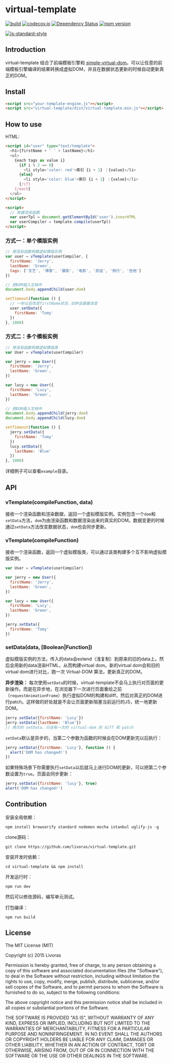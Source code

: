 virtual-template
==============================
[![build](https://circleci.com/gh/livoras/virtual-template/tree/master.png?style=shield)](https://circleci.com/gh/livoras/virtual-template?branch=master) 
[![codecov.io](https://codecov.io/github/livoras/virtual-template/coverage.svg?branch=master)](https://codecov.io/github/livoras/virtual-template?branch=master) 
[![Dependency Status](https://david-dm.org/livoras/virtual-template.svg)](https://david-dm.org/livoras/virtual-template)
[![npm version](https://badge.fury.io/js/virtual-template.svg)](https://badge.fury.io/js/virtual-template) 

[![js-standard-style](https://cdn.rawgit.com/feross/standard/master/badge.svg)](https://github.com/feross/standard)

## Introduction

virtual-template 结合了前端模板引擎和 [simple-virtual-dom](https://github.com/livoras/simple-virtual-dom)。可以让任意的前端模板引擎编译的结果转换成虚拟DOM，并且在数据状态更新的时候自动更新真正的DOM。

## Install

```html
<script src="your-template-engine.js"></script>
<script src="virtual-template/dist/virtual-template.min.js"></script>
```

## How to use

HTML:

```html
<script id="user" type="text/template">
  <h1>{firstName + ' ' + lastName}</h1>
  <ul>
    {each tags as value i}
      {if i % 2 == 0}
        <li style='color: red'>索引 {i + 1} ：{value}</li>
      {else}
        <li style='color: blue'>索引 {i + 1} ：{value}</li>
      {/if}
    {/each}
  </ul>
</script>

<script>
  // 构建渲染函数
  var userTpl = document.getElementById('user').innerHTML
  var userCompiler = template.compile(userTpl)
</script>
```

### 方式一：单个模版实例

```javascript
// 用渲染函数构建虚拟模版实例
var user = vTemplate(userCompiler, {
  firstName: 'Jerry',
  lastName: 'Green',
  tags: ['文艺', '博客', '摄影', '电影', '民谣', '旅行', '吉他']
})

// 把DOM插入文档中
document.body.appendChild(user.dom)

setTimeout(function () {
  // 一秒以后改变firstName状态，DOM会跟着改变
  user.setData({
    firstName: 'Tomy'
  })
}, 1000)
```

### 方式二：多个模板实例
```javascript
// 用渲染函数构建虚拟模版类
var User = vTemplate(userCompiler)

var jerry = new User({
  firstName: 'Jerry',
  lastName: 'Green',
})

var lucy = new User({
  firstName: 'Lucy',
  lastName: 'Green',
})

// 把DOM插入文档中
document.body.appendChild(jerry.dom)
document.body.appendChild(lucy.dom)

setTimeout(function () {
  jerry.setData({
    firstName: 'Tomy'
  })
  lucy.setData({
    lastName: 'Blue'
  })
}, 1000)
```

详细例子可以查看`example`目录。

## API

### vTemplate(compileFunction, data)

接收一个渲染函数和渲染数据，返回一个虚拟模版实例。实例包含一个`dom`和`setData`方法，`dom`为由渲染函数和数据渲染出来的真实的DOM。数据变更的时候通过`setData`方法改变数据状态，`dom`也会同步更新。

### vTemplate(compileFunction)

接收一个渲染函数，返回一个虚拟模版类，可以通过该类构建多个互不影响虚拟模版实例。

```javascript
var User = vTemplate(userCompiler)

var jerry = new User({
  firstName: 'Jerry',
  lastName: 'Green',
})

var lucy = new User({
  firstName: 'Lucy',
  lastName: 'Green',
})

jerry.setData({
  firstName: 'Tomy'
})
```

### setData(data, [Boolean|Function])
虚拟模版实例的方法，传入的data会extend（浅复制）到原来的旧的data上。然后会用新的data渲染HTML，从而构建virtual dom。新的virtual dom会和旧的virtual dom进行对比，跑一次 Virtual-DOM 算法，更新真正的DOM。

**异步渲染：** 每次使用`setData`的时候，virtual-template不会马上执行对页面的更新操作。而是在异步地，在浏览器下一次进行页面重绘之前（`requestAnimationFrame`）执行虚拟DOM的构建和diff，然后对真正的DOM进行patch。这样做的好处就是不会让页面更新阻塞当前运行的JS，统一地更新DOM。

```javascript
jerry.setData({firstName: 'Lucy'})
jerry.setData({lastName: 'Blue'})
// 两次的 setData，只会有一次的 virtual-dom 的 diff 和 patch
```

`setData`默认是异步的，当第二个参数为函数的时候会在DOM更新完以后执行：

```javascript
jerry.setData({firstName: 'Lucy'}, function () {
  alert('DOM has changed!')
})
```

如果特殊场景下你需要执行`setData`以后就马上进行DOM的更新，可以把第二个参数设置为`true`。页面会同步更新：


```javascript
jerry.setData({firstName: 'lucy'}, true)
alert('DOM has changed!')
```

## Contribution


安装全局依赖：

    npm install browserify standard nodemon mocha istanbul uglify-js -g


clone源码：

    git clone https://github.com/livoras/virtual-template.git

安装开发时依赖：

    cd virtual-template && npm install

开发运行时：

    npm run dev

然后可以修改源码，编写单元测试。

打包编译：

    npm run build

## License
The MIT License (MIT)

Copyright (c) 2015 Livoras

Permission is hereby granted, free of charge, to any person obtaining a copy
of this software and associated documentation files (the "Software"), to deal
in the Software without restriction, including without limitation the rights
to use, copy, modify, merge, publish, distribute, sublicense, and/or sell
copies of the Software, and to permit persons to whom the Software is
furnished to do so, subject to the following conditions:

The above copyright notice and this permission notice shall be included in all
copies or substantial portions of the Software.

THE SOFTWARE IS PROVIDED "AS IS", WITHOUT WARRANTY OF ANY KIND, EXPRESS OR
IMPLIED, INCLUDING BUT NOT LIMITED TO THE WARRANTIES OF MERCHANTABILITY,
FITNESS FOR A PARTICULAR PURPOSE AND NONINFRINGEMENT. IN NO EVENT SHALL THE
AUTHORS OR COPYRIGHT HOLDERS BE LIABLE FOR ANY CLAIM, DAMAGES OR OTHER
LIABILITY, WHETHER IN AN ACTION OF CONTRACT, TORT OR OTHERWISE, ARISING FROM,
OUT OF OR IN CONNECTION WITH THE SOFTWARE OR THE USE OR OTHER DEALINGS IN THE
SOFTWARE.




